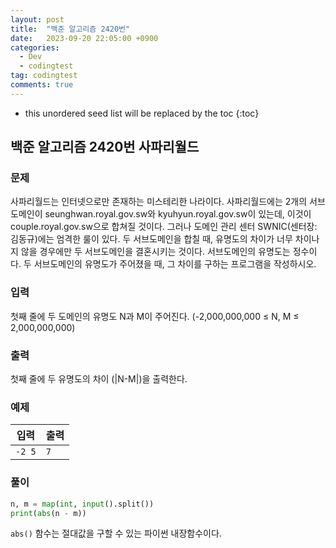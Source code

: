 ```yaml
---
layout: post
title:  "백준 알고리즘 2420번"
date:   2023-09-20 22:05:00 +0900
categories:
  - Dev
  - codingtest
tag: codingtest
comments: true
---
```


* this unordered seed list will be replaced by the toc
{:toc}

## 백준 알고리즘 2420번 사파리월드

### 문제

사파리월드는 인터넷으로만 존재하는 미스테리한 나라이다. 사파리월드에는 2개의 서브도메인이 seunghwan.royal.gov.sw와 kyuhyun.royal.gov.sw이 있는데, 이것이 couple.royal.gov.sw으로 합쳐질 것이다. 그러나 도메인 관리 센터 SWNIC(센터장: 김동규)에는 엄격한 룰이 있다. 두 서브도메인을 합칠 때, 유명도의 차이가 너무 차이나지 않을 경우에만 두 서브도메인을 결혼시키는 것이다. 서브도메인의 유명도는 정수이다. 두 서브도메인의 유명도가 주어졌을 때, 그 차이를 구하는 프로그램을 작성하시오.

### 입력

첫째 줄에 두 도메인의 유명도 N과 M이 주어진다. (-2,000,000,000 ≤ N, M ≤ 2,000,000,000)

### 출력

첫째 줄에 두 유명도의 차이 (|N-M|)을 출력한다.

### 예제

| 입력 | 출력 |
| --- | --- |
| `-2 5` | `7` |

### 풀이

```py
n, m = map(int, input().split())
print(abs(n - m))
```

`abs()` 함수는 절대값을 구할 수 있는 파이썬 내장함수이다.